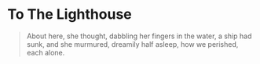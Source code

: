 # To The Lighthouse

> About here, she thought, dabbling her fingers in the water, a ship had sunk, and she murmured, dreamily half asleep, how we perished, each alone.
